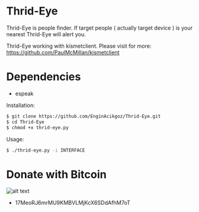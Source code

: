 # Thrid-Eye
Thrid-Eye is people finder. If target people ( actually target device ) is your nearest Thrid-Eye will alert you.

Thrid-Eye working with kismetclient.
Please visit for more: https://github.com/PaulMcMillan/kismetclient

# Dependencies
 - espeak

Installation:
```sh
$ git clone https://github.com/EnginAcikgoz/Thrid-Eye.git
$ cd Thrid-Eye
$ chmod +x thrid-eye.py
```

Usage:
```sh
$ ./thrid-eye.py -i INTERFACE
```


# Donate with Bitcoin
![alt text](http://i.imgur.com/EaRUjUN.png)
  - 17MeoRJ6mrMU9KMBVLMjKcX6SDdAfhM7oT 
